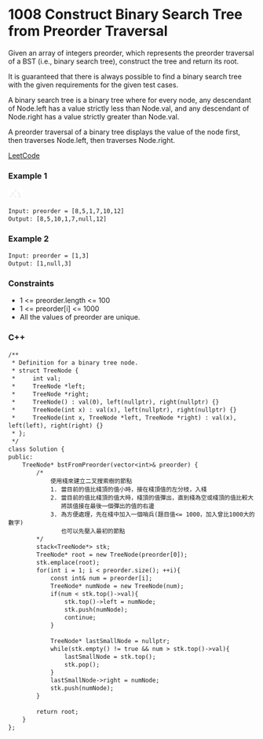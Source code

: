 # 1008 Construct Binary Search Tree from Preorder Traversal

Given an array of integers preorder, which represents the preorder traversal of a BST (i.e., binary search tree), construct the tree and return its root.

It is guaranteed that there is always possible to find a binary search tree with the given requirements for the given test cases.

A binary search tree is a binary tree where for every node, any descendant of Node.left has a value strictly less than Node.val, and any descendant of Node.right has a value strictly greater than Node.val.

A preorder traversal of a binary tree displays the value of the node first, then traverses Node.left, then traverses Node.right.

[LeetCode](https://leetcode.cn/problems/construct-binary-search-tree-from-preorder-traversal/)


### Example 1

<img src="img/1008.png" width = "30"/>

```
Input: preorder = [8,5,1,7,10,12]
Output: [8,5,10,1,7,null,12]
```

### Example 2

```
Input: preorder = [1,3]
Output: [1,null,3]
```

### Constraints

* 1 <= preorder.length <= 100
* 1 <= preorder[i] <= 1000
* All the values of preorder are unique.

### C++ 

```
/**
 * Definition for a binary tree node.
 * struct TreeNode {
 *     int val;
 *     TreeNode *left;
 *     TreeNode *right;
 *     TreeNode() : val(0), left(nullptr), right(nullptr) {}
 *     TreeNode(int x) : val(x), left(nullptr), right(nullptr) {}
 *     TreeNode(int x, TreeNode *left, TreeNode *right) : val(x), left(left), right(right) {}
 * };
 */
class Solution {
public:
    TreeNode* bstFromPreorder(vector<int>& preorder) {
        /*
            使用棧來建立二叉搜索樹的節點
            1. 當目前的值比棧頂的值小時，接在棧頂值的左分枝，入棧
            2. 當目前的值比棧頂的值大時，棧頂的值彈出，直到棧為空或棧頂的值比較大
               將該值接在最後一個彈出的值的右邊
            3. 為方便處理，先在棧中加入一個哨兵(題目值<= 1000，加入曾比1000大的數字)
               也可以先壓入最初的節點
        */
        stack<TreeNode*> stk;
        TreeNode* root = new TreeNode(preorder[0]);
        stk.emplace(root);
        for(int i = 1; i < preorder.size(); ++i){
            const int& num = preorder[i];
            TreeNode* numNode = new TreeNode(num);
            if(num < stk.top()->val){
                stk.top()->left = numNode;
                stk.push(numNode);
                continue;
            }

            TreeNode* lastSmallNode = nullptr;
            while(stk.empty() != true && num > stk.top()->val){
                lastSmallNode = stk.top();
                stk.pop();
            }
            lastSmallNode->right = numNode;
            stk.push(numNode);                 
        }

        return root;
    }
};
```